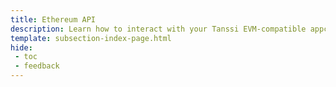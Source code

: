 ```yaml
---
title: Ethereum API
description: Learn how to interact with your Tanssi EVM-compatible appchain through the Ethereum API with different Ethereum tools like Remix, Hardhat, Foundry, and more.
template: subsection-index-page.html
hide: 
 - toc
 - feedback
---
```

